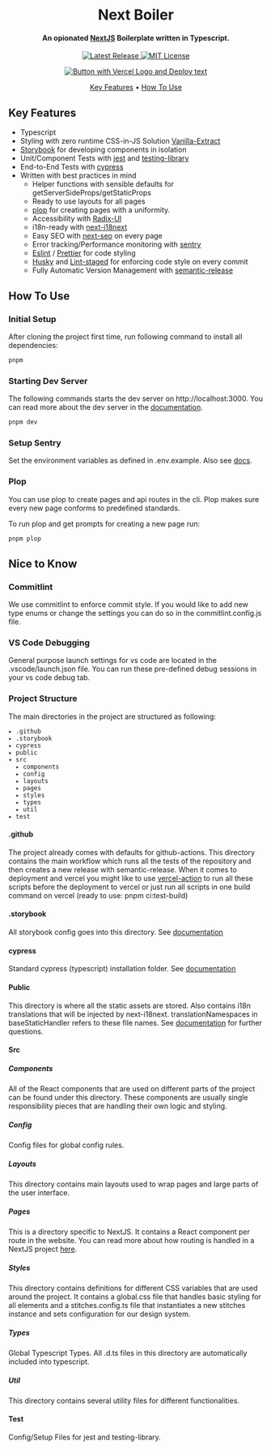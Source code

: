 <div align="center"><h1>Next Boiler</h1></div>

<h4 align="center">An opionated <a href="https://nextjs.org">NextJS</a> Boilerplate written in Typescript.</h4>

<p align="center">
  <a href="https://github.com/tim-richter/next-boiler/releases/latest" aria-label="Latest Release Link">
    <img src="https://img.shields.io/github/v/release/tim-richter/next-boiler" alt="Latest Release">
  </a>
  <a href="https://github.com/tim-richter/next-boiler/blob/main/LICENSE" aria-label="MIT License Link">
    <img src="https://img.shields.io/github/license/tim-richter/next-boiler" alt="MIT License">
  </a>
</p>

<div align="center">
  <a href="https://vercel.com/new/clone?repository-url=https%3A%2F%2Fgithub.com%2Ftim-richter%2Fnext-boiler">
    <img src="https://vercel.com/button" alt="Button with Vercel Logo and Deploy text">
  </a>
</div>

<p align="center">
  <a href="#key-features">Key Features</a> •
  <a href="#how-to-use">How To Use</a>
</p>

## Key Features

- Typescript
- Styling with zero runtime CSS-in-JS Solution [Vanilla-Extract](https://github.com/seek-oss/vanilla-extract)
- [Storybook](https://storybook.js.org/docs/react/get-started/introduction) for developing components in isolation
- Unit/Component Tests with [jest](https://jestjs.io/) and [testing-library](https://testing-library.com/docs/react-testing-library/intro)
- End-to-End Tests with [cypress](https://docs.cypress.io/guides/overview/why-cypress#In-a-nutshell)
- Written with best practices in mind
  - Helper functions with sensible defaults for getServerSideProps/getStaticProps
  - Ready to use layouts for all pages
  - [plop](https://github.com/plopjs/plop) for creating pages with a uniformity.
  - Accessibility with [Radix-UI](https://www.radix-ui.com/)
  - i18n-ready with [next-i18next](https://github.com/isaachinman/next-i18next)
  - Easy SEO with [next-seo](https://github.com/garmeeh/next-seo) on every page
  - Error tracking/Performance monitoring with [sentry](https://docs.sentry.io/platforms/javascript/guides/nextjs/)
  - [Eslint](https://eslint.org/) / [Prettier](https://prettier.io/) for code styling
  - [Husky](https://typicode.github.io/husky/#/) and [Lint-staged](https://github.com/okonet/lint-staged) for enforcing code style on every commit
  - Fully Automatic Version Management with [semantic-release](https://github.com/semantic-release/semantic-release)

## How To Use

### Initial Setup

After cloning the project first time, run following command to install all dependencies:

```sh
pnpm
```

### Starting Dev Server

The following commands starts the dev server on http://localhost:3000. You can
read more about the dev server in the
[documentation](https://nextjs.org/docs/api-reference/cli#development).

```sh
pnpm dev
```

### Setup Sentry

Set the environment variables as defined in .env.example. Also see [docs](https://docs.sentry.io/platforms/javascript/guides/nextjs/manual-setup/).

### Plop

You can use plop to create pages and api routes in the cli. Plop makes sure every new page
conforms to predefined standards.

To run plop and get prompts for creating a new page run:

```javascript
pnpm plop
```

## Nice to Know

### Commitlint

We use commitlint to enforce commit style. If you would like to add new type enums or change the settings you can do so in the commitlint.config.js file.

### VS Code Debugging

General purpose launch settings for vs code are located in the .vscode/launch.json file. You can run these pre-defined debug sessions in your vs code debug tab.

### Project Structure

The main directories in the project are structured as following:

```
▸ .github
▸ .storybook
▸ cypress
▸ public
▾ src
  ▸ components
  ▸ config
  ▸ layouts
  ▸ pages
  ▸ styles
  ▸ types
  ▸ util
▸ test
```

#### .github

The project already comes with defaults for github-actions. This directory contains
the main workflow which runs all the tests of the repository and then creates a new release
with semantic-release. When it comes to deployment and vercel you might like to
use [vercel-action](https://github.com/marketplace/actions/vercel-action) to run
all these scripts before the deployment to vercel or just run all scripts
in one build command on vercel (ready to use: pnpm ci:test-build)

#### .storybook

All storybook config goes into this directory. See
[documentation](https://storybook.js.org/docs/react/configure/overview)

#### cypress

Standard cypress (typescript) installation folder. See
[documentation](https://docs.cypress.io/guides/core-concepts/writing-and-organizing-tests#Folder-structure)

#### Public

This directory is where all the static assets are stored. Also contains i18n translations
that will be injected by next-i18next. translationNamespaces in baseStaticHandler refers to
these file names. See [documentation](https://nextjs.org/docs/basic-features/static-file-serving)
for further questions.

#### Src

##### Components

All of the React components that are used on different parts of the project can
be found under this directory. These components are usually single responsibility
pieces that are handling their own logic and styling.

##### Config

Config files for global config rules.

##### Layouts

This directory contains main layouts used to wrap pages and large parts of the
user interface.

##### Pages

This is a directory specific to NextJS. It contains a React component per
route in the website. You can
read more about how routing is handled in a NextJS project
[here](https://nextjs.org/docs/basic-features/pages).

##### Styles

This directory contains definitions for different CSS variables that are used
around the project. It contains a global.css file that handles basic styling for all
elements and a stitches.config.ts file that instantiates a new stitches instance
and sets configuration for our design system.

##### Types

Global Typescript Types. All .d.ts files in this directory are automatically
included into typescript.

##### Util

This directory contains several utility files for different functionalities.

#### Test

Config/Setup Files for jest and testing-library.
